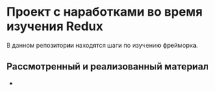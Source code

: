 # Проект с наработками во время изучения Redux
В данном репозитории находятся шаги по изучению фрейморка. 

## Рассмотренный и реализованный материал
- 